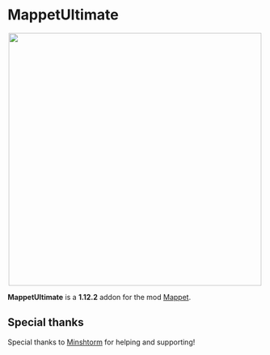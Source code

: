 # MappetUltimate

<p align="center">
  <img src="https://cdn.discordapp.com/attachments/685452447933661200/1177166014794956901/mappetUltimate.png?ex=65718448&is=655f0f48&hm=e731f0ab51a61b8626a285440e37559502d94d179a375bb27432867839f87d09&" width="500"/>
</p>

**MappetUltimate** is a **1.12.2** addon for the mod [Mappet](https://github.com/mchorse/mappet/).


## Special thanks

Special thanks to [Minshtorm](https://github.com/Mishormik1) for helping and supporting!
